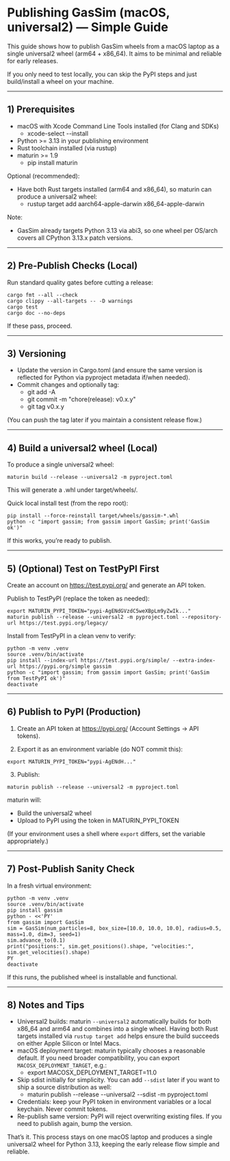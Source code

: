 # Publishing GasSim (macOS, universal2) — Simple Guide

This guide shows how to publish GasSim wheels from a macOS laptop as a single universal2 wheel (arm64 + x86_64). It aims to be minimal and reliable for early releases.

If you only need to test locally, you can skip the PyPI steps and just build/install a wheel on your machine.

---

## 1) Prerequisites

- macOS with Xcode Command Line Tools installed (for Clang and SDKs)
  - xcode-select --install
- Python >= 3.13 in your publishing environment
- Rust toolchain installed (via rustup)
- maturin >= 1.9
  - pip install maturin

Optional (recommended):
- Have both Rust targets installed (arm64 and x86_64), so maturin can produce a universal2 wheel:
  - rustup target add aarch64-apple-darwin x86_64-apple-darwin

Note:
- GasSim already targets Python 3.13 via abi3, so one wheel per OS/arch covers all CPython 3.13.x patch versions.

---

## 2) Pre-Publish Checks (Local)

Run standard quality gates before cutting a release:

```
cargo fmt --all --check
cargo clippy --all-targets -- -D warnings
cargo test
cargo doc --no-deps
```

If these pass, proceed.

---

## 3) Versioning

- Update the version in Cargo.toml (and ensure the same version is reflected for Python via pyproject metadata if/when needed).
- Commit changes and optionally tag:
  - git add -A
  - git commit -m "chore(release): v0.x.y"
  - git tag v0.x.y

(You can push the tag later if you maintain a consistent release flow.)

---

## 4) Build a universal2 wheel (Local)

To produce a single universal2 wheel:

```
maturin build --release --universal2 -m pyproject.toml
```

This will generate a .whl under target/wheels/.

Quick local install test (from the repo root):

```
pip install --force-reinstall target/wheels/gassim-*.whl
python -c "import gassim; from gassim import GasSim; print('GasSim ok')"
```

If this works, you’re ready to publish.

---

## 5) (Optional) Test on TestPyPI First

Create an account on https://test.pypi.org/ and generate an API token.

Publish to TestPyPI (replace the token as needed):

```
export MATURIN_PYPI_TOKEN="pypi-AgENdGVzdC5weXBpLm9yZwIk..."
maturin publish --release --universal2 -m pyproject.toml --repository-url https://test.pypi.org/legacy/
```

Install from TestPyPI in a clean venv to verify:

```
python -m venv .venv
source .venv/bin/activate
pip install --index-url https://test.pypi.org/simple/ --extra-index-url https://pypi.org/simple gassim
python -c "import gassim; from gassim import GasSim; print('GasSim from TestPyPI ok')"
deactivate
```

---

## 6) Publish to PyPI (Production)

1) Create an API token at https://pypi.org/ (Account Settings -> API tokens).

2) Export it as an environment variable (do NOT commit this):

```
export MATURIN_PYPI_TOKEN="pypi-AgENdH..."
```

3) Publish:

```
maturin publish --release --universal2 -m pyproject.toml
```

maturin will:
- Build the universal2 wheel
- Upload to PyPI using the token in MATURIN_PYPI_TOKEN

(If your environment uses a shell where `export` differs, set the variable appropriately.)

---

## 7) Post-Publish Sanity Check

In a fresh virtual environment:

```
python -m venv .venv
source .venv/bin/activate
pip install gassim
python - <<'PY'
from gassim import GasSim
sim = GasSim(num_particles=8, box_size=[10.0, 10.0, 10.0], radius=0.5, mass=1.0, dim=3, seed=1)
sim.advance_to(0.1)
print("positions:", sim.get_positions().shape, "velocities:", sim.get_velocities().shape)
PY
deactivate
```

If this runs, the published wheel is installable and functional.

---

## 8) Notes and Tips

- Universal2 builds: maturin `--universal2` automatically builds for both x86_64 and arm64 and combines into a single wheel. Having both Rust targets installed via `rustup target add` helps ensure the build succeeds on either Apple Silicon or Intel Macs.
- macOS deployment target: maturin typically chooses a reasonable default. If you need broader compatibility, you can export `MACOSX_DEPLOYMENT_TARGET`, e.g.:
  - export MACOSX_DEPLOYMENT_TARGET=11.0
- Skip sdist initially for simplicity. You can add `--sdist` later if you want to ship a source distribution as well:
  - maturin publish --release --universal2 --sdist -m pyproject.toml
- Credentials: keep your PyPI token in environment variables or a local keychain. Never commit tokens.
- Re-publish same version: PyPI will reject overwriting existing files. If you need to publish again, bump the version.

That’s it. This process stays on one macOS laptop and produces a single universal2 wheel for Python 3.13, keeping the early release flow simple and reliable.
